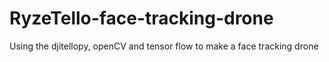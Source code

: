# RyzeTello-face-tracking-drone
Using the djitellopy, openCV and tensor flow to make a face tracking drone
